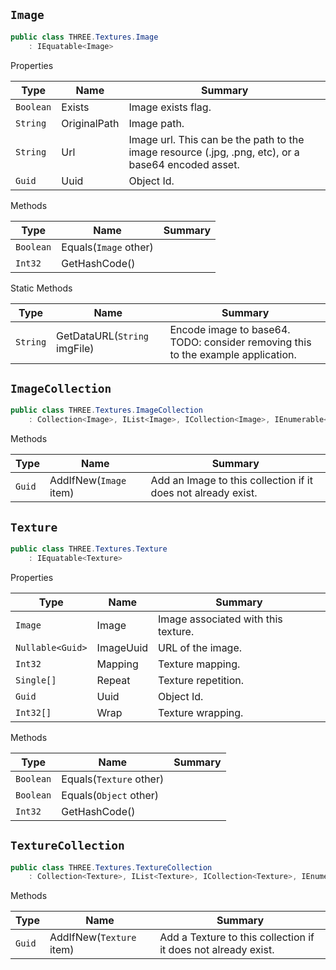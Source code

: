 ## `Image`

```csharp
public class THREE.Textures.Image
    : IEquatable<Image>

```

Properties

| Type | Name | Summary | 
| --- | --- | --- | 
| `Boolean` | Exists | Image exists flag. | 
| `String` | OriginalPath | Image path. | 
| `String` | Url | Image url. This can be the path to the image resource (.jpg, .png, etc), or a base64 encoded asset. | 
| `Guid` | Uuid | Object Id. | 


Methods

| Type | Name | Summary | 
| --- | --- | --- | 
| `Boolean` | Equals(`Image` other) |  | 
| `Int32` | GetHashCode() |  | 


Static Methods

| Type | Name | Summary | 
| --- | --- | --- | 
| `String` | GetDataURL(`String` imgFile) | Encode image to base64.  TODO: consider removing this to the example application. | 


## `ImageCollection`

```csharp
public class THREE.Textures.ImageCollection
    : Collection<Image>, IList<Image>, ICollection<Image>, IEnumerable<Image>, IEnumerable, IList, ICollection, IReadOnlyList<Image>, IReadOnlyCollection<Image>

```

Methods

| Type | Name | Summary | 
| --- | --- | --- | 
| `Guid` | AddIfNew(`Image` item) | Add an Image to this collection if it does not already exist. | 


## `Texture`

```csharp
public class THREE.Textures.Texture
    : IEquatable<Texture>

```

Properties

| Type | Name | Summary | 
| --- | --- | --- | 
| `Image` | Image | Image associated with this texture. | 
| `Nullable<Guid>` | ImageUuid | URL of the image. | 
| `Int32` | Mapping | Texture mapping. | 
| `Single[]` | Repeat | Texture repetition. | 
| `Guid` | Uuid | Object Id. | 
| `Int32[]` | Wrap | Texture wrapping. | 


Methods

| Type | Name | Summary | 
| --- | --- | --- | 
| `Boolean` | Equals(`Texture` other) |  | 
| `Boolean` | Equals(`Object` other) |  | 
| `Int32` | GetHashCode() |  | 


## `TextureCollection`

```csharp
public class THREE.Textures.TextureCollection
    : Collection<Texture>, IList<Texture>, ICollection<Texture>, IEnumerable<Texture>, IEnumerable, IList, ICollection, IReadOnlyList<Texture>, IReadOnlyCollection<Texture>

```

Methods

| Type | Name | Summary | 
| --- | --- | --- | 
| `Guid` | AddIfNew(`Texture` item) | Add a Texture to this collection if it does not already exist. | 



